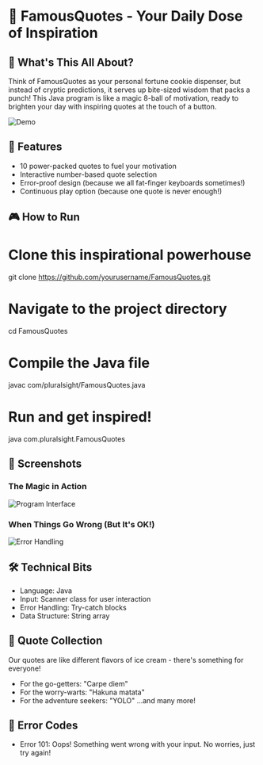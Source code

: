 # 🎯 FamousQuotes - Your Daily Dose of Inspiration

## 🌟 What's This All About?
Think of FamousQuotes as your personal fortune cookie dispenser, but instead of cryptic predictions, it serves up bite-sized wisdom that packs a punch! This Java program is like a magic 8-ball of motivation, ready to brighten your day with inspiring quotes at the touch of a button.

![Demo](assets/images/demo.gif)

## 🚀 Features
- 10 power-packed quotes to fuel your motivation
- Interactive number-based quote selection
- Error-proof design (because we all fat-finger keyboards sometimes!)
- Continuous play option (because one quote is never enough!)

## 🎮 How to Run

# Clone this inspirational powerhouse
git clone https://github.com/yourusername/FamousQuotes.git

# Navigate to the project directory
cd FamousQuotes

# Compile the Java file
javac com/pluralsight/FamousQuotes.java

# Run and get inspired!
java com.pluralsight.FamousQuotes

## 📸 Screenshots
### The Magic in Action
![Program Interface](assets/images/interface.png)

### When Things Go Wrong (But It's OK!)
![Error Handling](assets/images/error.png)

## 🛠️ Technical Bits
- Language: Java
- Input: Scanner class for user interaction
- Error Handling: Try-catch blocks
- Data Structure: String array

## 🎨 Quote Collection
Our quotes are like different flavors of ice cream - there's something for everyone!
- For the go-getters: "Carpe diem"
- For the worry-warts: "Hakuna matata"
- For the adventure seekers: "YOLO"
...and many more!

## 🐛 Error Codes
- Error 101: Oops! Something went wrong with your input. No worries, just try again!


